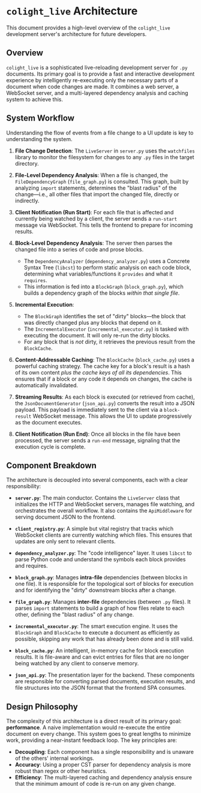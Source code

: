 # `colight_live` Architecture

This document provides a high-level overview of the `colight_live` development server's architecture for future developers.

## Overview

`colight_live` is a sophisticated live-reloading development server for `.py` documents. Its primary goal is to provide a fast and interactive development experience by intelligently re-executing only the necessary parts of a document when code changes are made. It combines a web server, a WebSocket server, and a multi-layered dependency analysis and caching system to achieve this.

## System Workflow

Understanding the flow of events from a file change to a UI update is key to understanding the system.

1.  **File Change Detection**: The `LiveServer` in `server.py` uses the `watchfiles` library to monitor the filesystem for changes to any `.py` files in the target directory.

2.  **File-Level Dependency Analysis**: When a file is changed, the `FileDependencyGraph` (`file_graph.py`) is consulted. This graph, built by analyzing `import` statements, determines the "blast radius" of the change—i.e., all other files that import the changed file, directly or indirectly.

3.  **Client Notification (Run Start)**: For each file that is affected and currently being watched by a client, the server sends a `run-start` message via WebSocket. This tells the frontend to prepare for incoming results.

4.  **Block-Level Dependency Analysis**: The server then parses the changed file into a series of code and prose blocks.

    - The `DependencyAnalyzer` (`dependency_analyzer.py`) uses a Concrete Syntax Tree (`libcst`) to perform static analysis on each code block, determining what variables/functions it `provides` and what it `requires`.
    - This information is fed into a `BlockGraph` (`block_graph.py`), which builds a dependency graph of the blocks _within that single file_.

5.  **Incremental Execution**:

    - The `BlockGraph` identifies the set of "dirty" blocks—the block that was directly changed plus any blocks that depend on it.
    - The `IncrementalExecutor` (`incremental_executor.py`) is tasked with executing the document. It will only re-run the dirty blocks.
    - For any block that is _not_ dirty, it retrieves the previous result from the `BlockCache`.

6.  **Content-Addressable Caching**: The `BlockCache` (`block_cache.py`) uses a powerful caching strategy. The cache key for a block's result is a hash of its own content _plus the cache keys of all its dependencies_. This ensures that if a block or any code it depends on changes, the cache is automatically invalidated.

7.  **Streaming Results**: As each block is executed (or retrieved from cache), the `JsonDocumentGenerator` (`json_api.py`) converts the result into a JSON payload. This payload is immediately sent to the client via a `block-result` WebSocket message. This allows the UI to update progressively as the document executes.

8.  **Client Notification (Run End)**: Once all blocks in the file have been processed, the server sends a `run-end` message, signaling that the execution cycle is complete.

## Component Breakdown

The architecture is decoupled into several components, each with a clear responsibility:

- **`server.py`**: The main conductor. Contains the `LiveServer` class that initializes the HTTP and WebSocket servers, manages file watching, and orchestrates the overall workflow. It also contains the `ApiMiddleware` for serving document JSON to the frontend.

- **`client_registry.py`**: A simple but vital registry that tracks which WebSocket clients are currently watching which files. This ensures that updates are only sent to relevant clients.

- **`dependency_analyzer.py`**: The "code intelligence" layer. It uses `libcst` to parse Python code and understand the symbols each block provides and requires.

- **`block_graph.py`**: Manages **intra-file** dependencies (between blocks in one file). It is responsible for the topological sort of blocks for execution and for identifying the "dirty" downstream blocks after a change.

- **`file_graph.py`**: Manages **inter-file** dependencies (between `.py` files). It parses `import` statements to build a graph of how files relate to each other, defining the "blast radius" of any change.

- **`incremental_executor.py`**: The smart execution engine. It uses the `BlockGraph` and `BlockCache` to execute a document as efficiently as possible, skipping any work that has already been done and is still valid.

- **`block_cache.py`**: An intelligent, in-memory cache for block execution results. It is file-aware and can evict entries for files that are no longer being watched by any client to conserve memory.

- **`json_api.py`**: The presentation layer for the backend. These components are responsible for converting parsed documents, execution results, and file structures into the JSON format that the frontend SPA consumes.

## Design Philosophy

The complexity of this architecture is a direct result of its primary goal: **performance**. A naive implementation would re-execute the entire document on every change. This system goes to great lengths to minimize work, providing a near-instant feedback loop. The key principles are:

- **Decoupling**: Each component has a single responsibility and is unaware of the others' internal workings.
- **Accuracy**: Using a proper CST parser for dependency analysis is more robust than regex or other heuristics.
- **Efficiency**: The multi-layered caching and dependency analysis ensure that the minimum amount of code is re-run on any given change.
